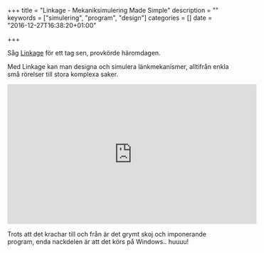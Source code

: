 +++
title = "Linkage - Mekaniksimulering Made Simple"
description = ""
keywords = ["simulering", "program", "design"]
categories = []
date = "2016-12-27T16:38:20+01:00"

+++

Såg [Linkage](http://blog.rectorsquid.com/linkage-mechanism-designer-and-simulator/) för ett tag sen, provkörde häromdagen.
<!--more-->

Med Linkage kan man designa och simulera länkmekanismer, alltifrån enkla små rörelser till stora komplexa saker.

<iframe width="560" height="315" src="https://www.youtube.com/embed/L4kgkXjgSro" frameborder="0" allowfullscreen></iframe>

Trots att det krachar till och från är det grymt skoj och imponerande program, enda nackdelen är att det körs på Windows.. huuuu!
